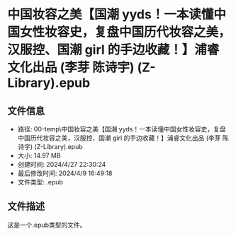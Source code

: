 ﻿# 中国妆容之美【国潮 yyds！一本读懂中国女性妆容史，复盘中国历代妆容之美，汉服控、国潮 girl 的手边收藏！】浦睿文化出品 (李芽  陈诗宇) (Z-Library).epub

## 文件信息
- 路径: 00-temp\中国妆容之美【国潮 yyds！一本读懂中国女性妆容史，复盘中国历代妆容之美，汉服控、国潮 girl 的手边收藏！】浦睿文化出品 (李芽  陈诗宇) (Z-Library).epub
- 大小: 14.97 MB
- 创建时间: 2024/4/27 22:30:24
- 最后修改时间: 2024/4/9 16:49:18
- 文件类型: .epub

## 文件描述
这是一个.epub类型的文件。

